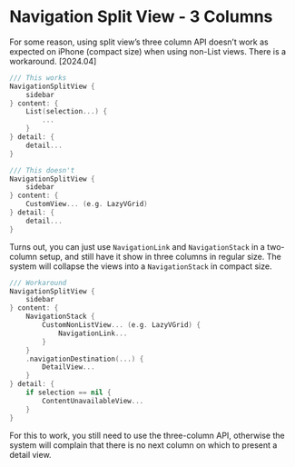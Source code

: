 # Navigation Split View - 3 Columns

For some reason, using split view’s three column API doesn’t work as expected on iPhone (compact size) when using non-List views. There is a workaround. [2024.04]

```swift
/// This works
NavigationSplitView {
    sidebar
} content: {
    List(selection...) {
        ...
    }
} detail: {
    detail...
}

/// This doesn't
NavigationSplitView {
    sidebar
} content: {
    CustomView... (e.g. LazyVGrid)
} detail: {
    detail...
}
```

Turns out, you can just use `NavigationLink` and `NavigationStack` in a two-column setup, and still have it show in three columns in regular size. The system will collapse the views into a `NavigationStack` in compact size.

```swift
/// Workaround
NavigationSplitView {
    sidebar
} content: {
    NavigationStack {
        CustomNonListView... (e.g. LazyVGrid) {
            NavigationLink...
        }
    }
    .navigationDestination(...) {
        DetailView...
    }
} detail: {
    if selection == nil {
        ContentUnavailableView...
    }
}
```

For this to work, you still need to use the three-column API, otherwise the system will complain that there is no next column on which to present a detail view.